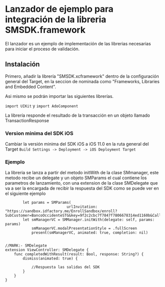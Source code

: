 # Lanzador de ejemplo para integración de la libreria SMSDK.framework

El lanzador es un ejemplo de implementación de las librerias necesarias para iniciar el proceso de validación.

## Instalación

Primero, añadir la librería "SMSDK.xcframework" dentro de la configuración general del Target, en la seccion de nominada como "Frameworks, Libraries and Embedded Content".


Asi mismo se podrán importar las siguientes librerías.

`import UIKit` y
`import AdoComponent`


La librería responde el resultado de la transacción en un objeto llamado TransactionResponse

### Version minima del SDK iOS

Cambiar la versión minima del SDK iOS a iOS 11.0 en la ruta general del Target `Build Settings -> Deployment -> iOS Deployment Target`

### Ejemplo

La libreria se lanza a partir del metodo initWith de la clase SMmanager, este metodo recibe un delegate y un objeto SMParams el cual contiene los parametros de lanzamiento, con una extension de la clase SMDelegate que va a ser la encargada de recibir la respuesta del SDK como se puede ver en el siguiente ejemplo

            let params = SMParams(
                                urlInvitation: "https://sandbox.idfactory.me/EnrollSandbox/enroll?SubCustomer=BancoOccidenteSTG&key=9f2c2cbc7f7847f7806678314ed1160b&CallBack=www.cosa.com",
            let smManagerVC = SMManager.initWith(delegate: self, params: params)
                smManagerVC.modalPresentationStyle = .fullScreen
                present(smManagerVC, animated: true, completion: nil)


    //MARK:- SMDelegate
    extension ViewController: SMDelegate {
        func completedWithResult(result: Bool, response: String?) {
            dismiss(animated: true) {

                //Respuesta las salidas del SDK
            }
        }
    }

